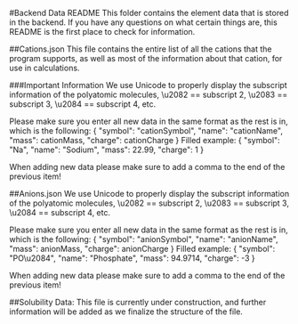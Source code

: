 #Backend Data README
This folder contains the element data that is stored in the backend.
If you have any questions on what certain things are, this README is the first place to check for information.

##Cations.json
This file contains the entire list of all the cations that the program supports, as well as most of the information about that cation, for use in calculations.

###Important Information
We use Unicode to properly display the subscript information of the polyatomic molecules, 
\u2082 == subscript 2, \u2083 == subscript 3, \u2084 == subscript 4, etc.

Please make sure you enter all new data in the same format as the rest is in, which is the following:
{
    "symbol": "cationSymbol",
    "name": "cationName",
    "mass": cationMass,
    "charge": cationCharge
}
Filled example:
{
    "symbol": "Na",
    "name": "Sodium",
    "mass": 22.99,
    "charge": 1
}

When adding new data please make sure to add a comma to the end of the previous item!

##Anions.json
We use Unicode to properly display the subscript information of the polyatomic molecules, 
\u2082 == subscript 2, \u2083 == subscript 3, \u2084 == subscript 4, etc.

Please make sure you enter all new data in the same format as the rest is in, which is the following:
{
    "symbol": "anionSymbol",
    "name": "anionName",
    "mass": anionMass,
    "charge": anionCharge
}
Filled example:
{
    "symbol": "PO\u2084",
    "name": "Phosphate",
    "mass": 94.9714,
    "charge": -3
}

When adding new data please make sure to add a comma to the end of the previous item!

##Solubility Data:
This file is currently under construction, and further information will be added as we finalize the structure of the file.